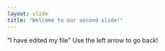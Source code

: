```yaml
---
layout: slide
title: "Welcome to our second slide!"
---
```

"I have edited my file"
Use the left arrow to go back!
